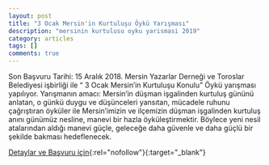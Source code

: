 ```yaml
---
layout: post
title: "3 Ocak Mersin'in Kurtuluşu Öykü Yarışması"
description: "mersinin kurtulusu oyku yarismasi 2019"
category: articles
tags: []
comments: true
---
```


Son Başvuru Tarihi: 15 Aralık 2018.
Mersin Yazarlar Derneği ve Toroslar Belediyesi işbirliği ile “ 3 Ocak Mersin’in Kurtuluşu Konulu” Öykü yarışması yapılıyor.
Yarışmanın amacı: Mersin’in düşman işgalinden kurtuluş gününü anlatan, o günkü duygu ve düşünceleri yansıtan, mücadele ruhunu çağrıştıran öyküler ile Mersin’imizin ve ilçemizin düşman işgalinden kurtuluş anını günümüz nesline, manevi bir hazla öyküleştirmektir. Böylece yeni nesil atalarından aldığı manevi güçle, geleceğe daha güvenle ve daha güçlü bir şekilde bakması hedeflenecek.

[Detaylar ve Başvuru için](https://www.toroslar-bld.gov.tr/sayfa.php?sayfa=etkinlikicerik&haberId=24&utm_source=edebiyatyarismalari.com&utm_medium=affiliate&utm_campaign=cpc){:rel="nofollow"}{:target="_blank"}